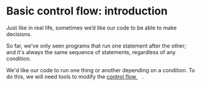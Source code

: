 # Basic control flow: introduction


Just like in real life, sometimes we’d like our code to be able to make decisions.

So far, we've only seen programs that run one statement after the other; and it's always the same sequence of statements, regardless of any condition.

We'd like our code to run one thing or another depending on a condition. To do this, we will need tools to modify the [control flow <img height="12" style="display: inline" src="https://raw.githubusercontent.com/webartifex/intro-to-python/master/static/link_to_wiki.png">](https://en.wikipedia.org/wiki/control_flow).

